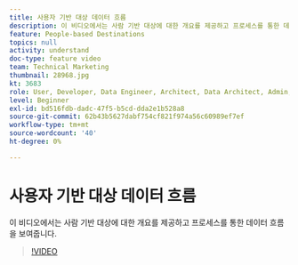 ```yaml
---
title: 사용자 기반 대상 데이터 흐름
description: 이 비디오에서는 사람 기반 대상에 대한 개요를 제공하고 프로세스를 통한 데이터 흐름을 보여줍니다.
feature: People-based Destinations
topics: null
activity: understand
doc-type: feature video
team: Technical Marketing
thumbnail: 28968.jpg
kt: 3683
role: User, Developer, Data Engineer, Architect, Data Architect, Admin, Leader
level: Beginner
exl-id: bd516fdb-dadc-47f5-b5cd-dda2e1b528a8
source-git-commit: 62b43b5627dabf754cf821f974a56c60989ef7ef
workflow-type: tm+mt
source-wordcount: '40'
ht-degree: 0%

---
```


# 사용자 기반 대상 데이터 흐름

이 비디오에서는 사람 기반 대상에 대한 개요를 제공하고 프로세스를 통한 데이터 흐름을 보여줍니다.

>[!VIDEO](https://video.tv.adobe.com/v/28968/?quality=12)
